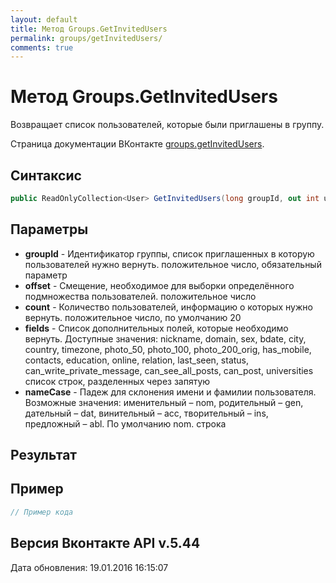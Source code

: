 ```yaml
---
layout: default
title: Метод Groups.GetInvitedUsers
permalink: groups/getInvitedUsers/
comments: true
---
```

# Метод Groups.GetInvitedUsers
Возвращает список пользователей, которые были приглашены в группу.

Страница документации ВКонтакте [groups.getInvitedUsers](https://vk.com/dev/groups.getInvitedUsers).

## Синтаксис
``` csharp
public ReadOnlyCollection<User> GetInvitedUsers(long groupId, out int userCount, long? offset = null, long? count = null, UsersFields fields = null, NameCase nameCase = null)
```

## Параметры
+ **groupId** - Идентификатор группы, список приглашенных в которую пользователей нужно вернуть. положительное число, обязательный параметр
+ **offset** - Смещение, необходимое для выборки определённого подмножества пользователей. положительное число
+ **count** - Количество пользователей, информацию о которых нужно вернуть. положительное число, по умолчанию 20
+ **fields** - Список дополнительных полей, которые необходимо вернуть. 
Доступные значения: nickname, domain, sex, bdate, city, country, timezone, photo_50, photo_100, photo_200_orig, has_mobile, contacts, education, online, relation, last_seen, status, can_write_private_message, can_see_all_posts, can_post, universities список строк, разделенных через запятую
+ **nameCase** - Падеж для склонения имени и фамилии пользователя. Возможные значения: именительный – nom, родительный – gen, дательный – dat, винительный – acc, творительный – ins, предложный – abl. По умолчанию nom. строка

## Результат


## Пример
``` csharp
// Пример кода
```

## Версия Вконтакте API v.5.44
Дата обновления: 19.01.2016 16:15:07
